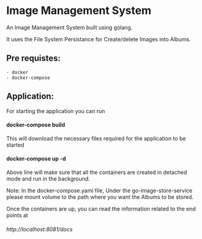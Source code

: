 # Image Management System

An Image Management System built using golang.

It uses the File System Persistance for Create/delete Images into Albums.

## Pre requistes:
    - docker
    - docker-compose

## Application:

For starting the application you can run 

#### docker-compose build

This will download the necessary files required for the application to be started

#### docker-compose up -d

Above line will make sure that all the containers are created in detached mode and run in the background.

Note: In the docker-compose.yaml file, Under the go-image-store-service please mount volume to the path where you want the Albums to be stored.

Once the containers are up, you can read the information related to the end points at

###### http://localhost:8081/docs

